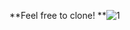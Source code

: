 **Feel free to clone!
**![1](https://github.com/FarAwayFromLife/BubbleTeaShop/assets/124482863/f56ca224-9ce2-4227-9303-e8579ff8175e)





